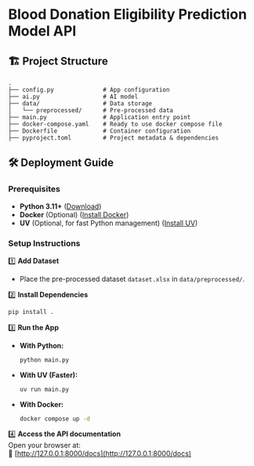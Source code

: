 # Blood Donation Eligibility Prediction Model API

## 🏗️ **Project Structure**

```
.
├── config.py              # App configuration
├── ai.py                  # AI model
├── data/                  # Data storage
│   └── preprocessed/      # Pre-processed data
├── main.py                # Application entry point
├── docker-compose.yaml    # Ready to use docker compose file
├── Dockerfile             # Container configuration
├── pyproject.toml         # Project metadata & dependencies
```

## 🛠️ **Deployment Guide**  

### **Prerequisites**  
- **Python 3.11+** ([Download](https://python.org))  
- **Docker** (Optional) ([Install Docker](https://docs.docker.com/get-started/get-docker/))  
- **UV** (Optional, for fast Python management) ([Install UV](https://docs.astral.sh/uv/getting-started/installation/))  

### **Setup Instructions**  

1️⃣ **Add Dataset**  
   - Place the pre-processed dataset `dataset.xlsx` in `data/preprocessed/`.  

2️⃣ **Install Dependencies**  
   ```sh
   pip install .
   ```

3️⃣ **Run the App**  
   - **With Python:**  
     ```sh
     python main.py
     ```  
   - **With UV (Faster):**  
     ```sh
     uv run main.py
     ```  
   - **With Docker:**  
     ```sh
     docker compose up -d
     ```  

4️⃣ **Access the API documentation**  
   Open your browser at:  
   🔗 [http://127.0.0.1:8000/docs](http://127.0.0.1:8000/docs)  

